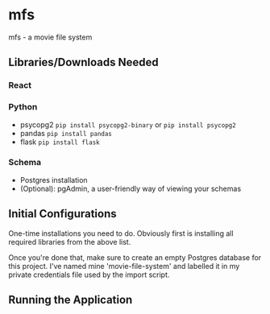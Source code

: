 # mfs
mfs - a movie file system

## Libraries/Downloads Needed
### React
### Python
- psycopg2 `pip install psycopg2-binary` or `pip install psycopg2`
- pandas `pip install pandas`
- flask `pip install flask`

### Schema
- Postgres installation
- (Optional): pgAdmin, a user-friendly way of viewing your schemas

## Initial Configurations
One-time installations you need to do. Obviously first is installing all required libraries from the above list.

Once you're done that, make sure to create an empty Postgres database for this project. I've named mine 'movie-file-system' and labelled it in my private credentials file used by the import script.

## Running the Application
